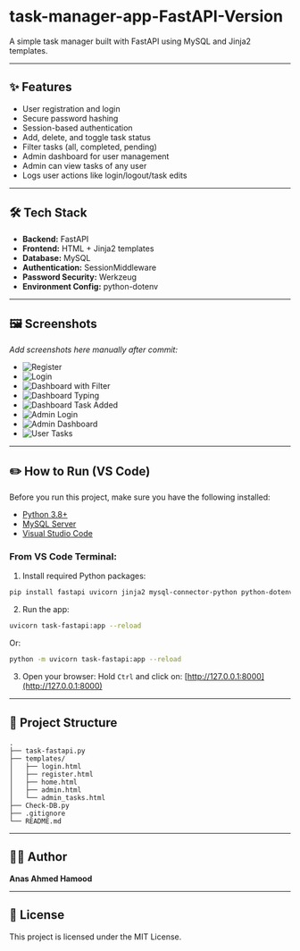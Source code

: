 # task-manager-app-FastAPI-Version

A simple task manager built with FastAPI using MySQL and Jinja2 templates.

---

## ✨ Features

* User registration and login
* Secure password hashing
* Session-based authentication
* Add, delete, and toggle task status
* Filter tasks (all, completed, pending)
* Admin dashboard for user management
* Admin can view tasks of any user
* Logs user actions like login/logout/task edits

---

## 🛠 Tech Stack

* **Backend:** FastAPI
* **Frontend:** HTML + Jinja2 templates
* **Database:** MySQL
* **Authentication:** SessionMiddleware
* **Password Security:** Werkzeug
* **Environment Config:** python-dotenv

---

## 🖼 Screenshots

*Add screenshots here manually after commit:*

* ![Register](![image](https://github.com/user-attachments/assets/70cf6dbf-1c8b-4531-bfc0-ba14701849d6))
* ![Login](![image](https://github.com/user-attachments/assets/2425e232-bf77-438c-9020-b6cec84c98ad))
* ![Dashboard with Filter](![image](https://github.com/user-attachments/assets/94cf35bb-4f04-4385-9a5a-fec8d33fab5e))
* ![Dashboard Typing](![image](https://github.com/user-attachments/assets/eec42637-5759-482e-b199-6e6ccded8014))
* ![Dashboard Task Added](![image](https://github.com/user-attachments/assets/32674452-3e56-458d-8370-3b71c5d431d1))
* ![Admin Login](![image](https://github.com/user-attachments/assets/e4991292-ef00-4640-9655-9327c2c0db01))
* ![Admin Dashboard](![image](https://github.com/user-attachments/assets/301f4475-ddce-43ef-a1ca-d28422efff5b))
* ![User Tasks](![image](https://github.com/user-attachments/assets/308e6dfa-cbe6-446d-8bd1-9b62a1281fda))

---

## ✏️ How to Run (VS Code)

Before you run this project, make sure you have the following installed:

* [Python 3.8+](https://www.python.org/downloads/)
* [MySQL Server](https://dev.mysql.com/downloads/mysql/)
* [Visual Studio Code](https://code.visualstudio.com/)

### From VS Code Terminal:

1. Install required Python packages:

```bash
pip install fastapi uvicorn jinja2 mysql-connector-python python-dotenv werkzeug
```

2. Run the app:

```bash
uvicorn task-fastapi:app --reload
```

Or:

```bash
python -m uvicorn task-fastapi:app --reload
```

3. Open your browser:
   Hold `Ctrl` and click on: [http://127.0.0.1:8000](http://127.0.0.1:8000)

---

## 📂 Project Structure

```pgsql
.
├── task-fastapi.py
├── templates/
│   ├── login.html
│   ├── register.html
│   ├── home.html
│   ├── admin.html
│   └── admin_tasks.html
├── Check-DB.py
├── .gitignore
└── README.md
```

---

## 👨‍💻 Author

**Anas Ahmed Hamood**

---

## 📄 License

This project is licensed under the MIT License.
